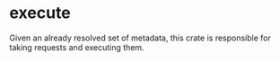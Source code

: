 # execute

Given an already resolved set of metadata, this crate is responsible for taking
requests and executing them.
